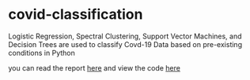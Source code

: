 # covid-classification
Logistic Regression, Spectral Clustering, Support Vector Machines, and Decision Trees are used to classify Covd-19 Data based on pre-existing conditions in Python

you can read the report [here](https://github.com/rowancurry/covid-classification/blob/main/Covid%20Classification%20Report.pdf) and view the code [here](https://github.com/rowancurry/covid-classification/blob/main/covid_classification.py)
